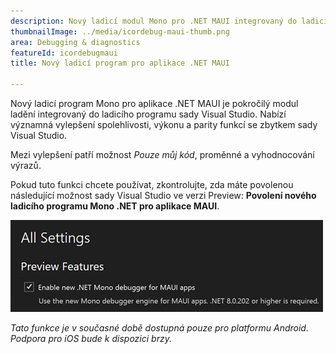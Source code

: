 ```yaml
---
description: Nový ladicí modul Mono pro .NET MAUI integrovaný do ladicího programu Visual Studio Core.
thumbnailImage: ../media/icordebug-maui-thumb.png
area: Debugging & diagnostics
featureId: icordebugmaui
title: Nový ladicí program pro aplikace .NET MAUI

---
```



Nový ladicí program Mono pro aplikace .NET MAUI je pokročilý modul ladění integrovaný do ladicího programu sady Visual Studio. Nabízí významná vylepšení spolehlivosti, výkonu a parity funkcí se zbytkem sady Visual Studio.

Mezi vylepšení patří možnost *Pouze můj kód*, proměnné a vyhodnocování výrazů.

Pokud tuto funkci chcete používat, zkontrolujte, zda máte povolenou následující možnost sady Visual Studio ve verzi Preview: **Povolení nového ladicího programu Mono .NET pro aplikace MAUI**.

![Nový ladicí program pro aplikace .NET MAUI](../media/icordebug-maui.png)

*Tato funkce je v současné době dostupná pouze pro platformu Android. Podpora pro iOS bude k dispozici brzy.*
